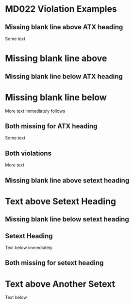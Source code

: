 # MD022 Violation Examples

## Missing blank line above ATX heading

Some text
# Missing blank line above

## Missing blank line below ATX heading

# Missing blank line below
More text immediately follows

## Both missing for ATX heading

Some text
## Both violations
More text

## Missing blank line above setext heading

Text above
Setext Heading
==============

## Missing blank line below setext heading

Setext Heading
--------------
Text below immediately

## Both missing for setext heading

Text above
Another Setext
==============
Text below